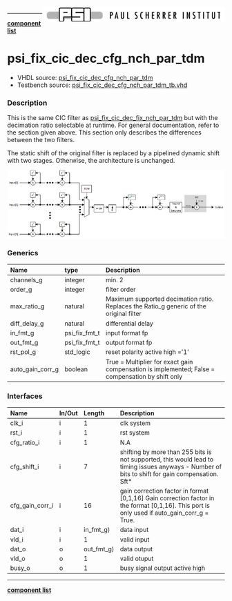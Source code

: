 <img align="right" src="psi_logo.png">

***

[**component list**](../README.md)

# psi_fix_cic_dec_cfg_nch_par_tdm
 - VHDL source: [psi_fix_cic_dec_cfg_nch_par_tdm](../../hdl/psi_fix_cic_dec_cfg_nch_par_tdm.vhd)
 - Testbench source: [psi_fix_cic_dec_cfg_nch_par_tdm_tb.vhd](../../testbench/psi_fix_cic_dec_cfg_nch_par_tdm_tb/psi_fix_cic_dec_cfg_nch_par_tdm_tb.vhd)

### Description
This is the same CIC filter as  [psi_fix_cic_dec_fix_nch_par_tdm](psi_fix_cic_dec_fix_nch_par_tdm.md) but with the decimation ratio selectable at runtime. For general documentation, refer to the section given above. This section only describes the differences between the two filters.

The static shift of the original filter is replaced by a pipelined dynamic shift with two stages. Otherwise, the architecture is unchanged.

<img align="center" src="psi_fix_cic_dec_fix_nch_par_tdm.png">

### Generics
| Name             | type          | Description                                                             |
|:-----------------|:--------------|:------------------------------------------------------------------------|
| channels_g       | integer       | min. 2                                                                  |
| order_g          | integer       | filter order                                                            |
| max_ratio_g      | natural       | Maximum supported decimation ratio. Replaces the Ratio_g generic of the original filter                                              |
| diff_delay_g     | natural       | differential delay                                                      |
| in_fmt_g         | psi_fix_fmt_t | input format fp                                                         |
| out_fmt_g        | psi_fix_fmt_t | output format fp                                                        |
| rst_pol_g        | std_logic     | reset polarity active high ='1'                                         |
| auto_gain_corr_g | boolean       | True = Multiplier for exact gain compensation is implemented;	False = compensation by shift only |

### Interfaces
| Name            | In/Out   | Length     | Description                                                                               |
|:----------------|:---------|:-----------|:------------------------------------------------------------------------------------------|
| clk_i           | i        | 1          | clk system                                                                                |
| rst_i           | i        | 1          | rst system                                                                                |
| cfg_ratio_i     | i        | 1          | N.A                                                                                       |
| cfg_shift_i     | i        | 7          | shifting by more than 255 bits is not supported, this would lead to timing issues anyways -  Number of bits to shift for gain compensation. Sft*|
| cfg_gain_corr_i | i        | 16         | gain correction factor in format [0,1,16]    Gain correction factor in the format [0,1,16]. This port is only used if auto_gain_corr_g = True.  |
| dat_i           | i        | in_fmt_g)  | data input                                                                                |
| vld_i           | i        | 1          | valid input                                                                               |
| dat_o           | o        | out_fmt_g) | data output                                                                               |
| vld_o           | o        | 1          | valid otuput                                                                              |
| busy_o          | o        | 1          | busy signal output active high                                                            |

---
[**component list**](../README.md)
